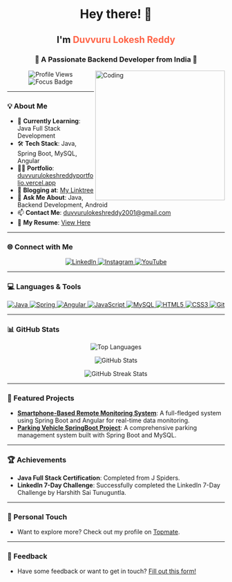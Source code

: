 <h1 align="center">Hey there! 👋</h1>
<h2 align="center">I'm <span style="color:#FF6347;">Duvvuru Lokesh Reddy</span></h2>
<h3 align="center">🚀 A Passionate Backend Developer from India 🚀</h3>

<p align="left">
  <img align="right" src="https://ugc.production.linktr.ee/85bd7cc2-2f62-462e-80ac-9c6d96c40ff4_IMG20231217184512.jpeg?io=true&size=avatar-v3_0" alt="Coding" width="300"/>
</p>

<p align="center">
  <img src="https://komarev.com/ghpvc/?username=duvvurulokeshreddy&label=Profile%20views&color=brightgreen&style=for-the-badge" alt="Profile Views" />
  <img src="https://img.shields.io/badge/Focus-Backend%20Development-blue?style=for-the-badge" alt="Focus Badge" />
</p>

---

### 💡 About Me
- 🌱 **Currently Learning**: Java Full Stack Development
- 🛠️ **Tech Stack**: Java, Spring Boot, MySQL, Angular
- 👨‍💻 **Portfolio**: [duvvurulokeshreddyportfolio.vercel.app](https://duvvurulokeshreddyportfolio.vercel.app/)
- 📝 **Blogging at**: [My Linktree](https://linktr.ee/duvvuruloki)
- 💬 **Ask Me About**: Java, Backend Development, Android
- 📫 **Contact Me**: duvvurulokeshreddy2001@gmail.com
- 📄 **My Resume**: [View Here](https://drive.google.com/file/d/1arFnhm-Ch7Hh8wtoG6q1wYGcKT8rMshX/view?usp=drive_link)

---

### 🌐 Connect with Me
<p align="center">
  <a href="https://linkedin.com/in/duvvurulokeshreddy" target="_blank">
    <img src="https://img.icons8.com/fluent/48/000000/linkedin.png" alt="LinkedIn" />
  </a>
  <a href="https://instagram.com/lokeshreddy_29" target="_blank">
    <img src="https://img.icons8.com/fluent/48/000000/instagram-new.png" alt="Instagram" />
  </a>
  <a href="https://www.youtube.com/c/duvvurulokeshreddy" target="_blank">
    <img src="https://img.icons8.com/fluent/48/000000/youtube-play.png" alt="YouTube" />
  </a>
</p>

---

### 💻 Languages & Tools
<p align="center">
  <a href="https://www.java.com" target="_blank">
    <img src="https://img.icons8.com/color/48/000000/java-coffee-cup-logo.png" alt="Java" />
  </a>
  <a href="https://spring.io/" target="_blank">
    <img src="https://img.icons8.com/color/48/000000/spring-logo.png" alt="Spring" />
  </a>
  <a href="https://angular.io" target="_blank">
    <img src="https://img.icons8.com/color/48/000000/angularjs.png" alt="Angular" />
  </a>
  <a href="https://developer.mozilla.org/en-US/docs/Web/JavaScript" target="_blank">
    <img src="https://img.icons8.com/color/48/000000/javascript.png" alt="JavaScript" />
  </a>
  <a href="https://www.mysql.com/" target="_blank">
    <img src="https://img.icons8.com/color/48/000000/mysql-logo.png" alt="MySQL" />
  </a>
  <a href="https://www.w3.org/html/" target="_blank">
    <img src="https://img.icons8.com/color/48/000000/html-5.png" alt="HTML5" />
  </a>
  <a href="https://www.w3schools.com/css/" target="_blank">
    <img src="https://img.icons8.com/color/48/000000/css3.png" alt="CSS3" />
  </a>
  <a href="https://git-scm.com/" target="_blank">
    <img src="https://img.icons8.com/color/48/000000/git.png" alt="Git" />
  </a>
</p>

---

### 📊 GitHub Stats
<p align="center">
  <img src="https://github-readme-stats.vercel.app/api/top-langs?username=duvvurulokeshreddy&show_icons=true&locale=en&layout=compact&theme=radical" alt="Top Languages" />
</p>

<p align="center">
  <img src="https://github-readme-stats.vercel.app/api?username=duvvurulokeshreddy&show_icons=true&locale=en&theme=radical" alt="GitHub Stats" />
</p>

<p align="center">
  <img src="https://github-readme-streak-stats.herokuapp.com/?user=duvvurulokeshreddy&theme=radical" alt="GitHub Streak Stats" />
</p>

---

### 🌟 Featured Projects
- **[Smartphone-Based Remote Monitoring System](https://github.com/duvvurulokeshreddy/Smartphone-Remote-Monitoring)**: A full-fledged system using Spring Boot and Angular for real-time data monitoring.
- **[Parking Vehicle SpringBoot Project](https://github.com/duvvurulokeshreddy/Parking-Vehicle-SpringBoot-Project)**: A comprehensive parking management system built with Spring Boot and MySQL.

---

### 🏆 Achievements
- **Java Full Stack Certification**: Completed from J Spiders.
- **LinkedIn 7-Day Challenge**: Successfully completed the LinkedIn 7-Day Challenge by Harshith Sai Tunuguntla.

---

### 🎨 Personal Touch
> 

- Want to explore more? Check out my profile on [Topmate](https://topmate.io/duvvurulokeshreddy).

---

### 📢 Feedback
- Have some feedback or want to get in touch? [Fill out this form!](https://forms.gle/xnuXmEwJJySQTTkw6)
